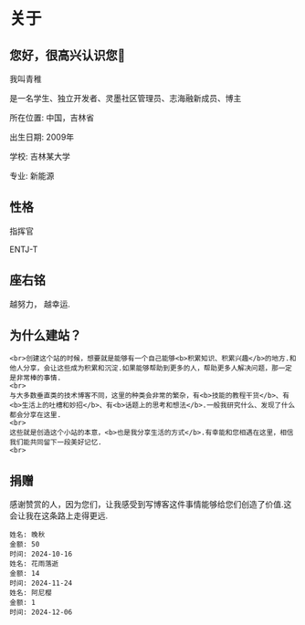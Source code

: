# 关于

## 您好，很高兴认识您👋

我叫青稚

是一名学生、独立开发者、灵墨社区管理员、志海融新成员、博主

所在位置: 中国，吉林省

出生日期: 2009年

学校: 吉林某大学

专业: 新能源

## 性格

指挥官

ENTJ-T

## 座右铭

越努力， 越幸运.

 ## 为什么建站？
    <br>创建这个站的时候，想要就是能够有一个自己能够<b>积累知识、积累兴趣</b>的地方.和他人分享，会让这些成为积累和沉淀.如果能够帮助到更多的人，帮助更多人解决问题，那一定是非常棒的事情.
    <br>
    与大多数垂直类的技术博客不同，这里的种类会非常的繁杂，有<b>技能的教程干货</b>、有<b>生活上的吐槽和妙招</b>、有<b>话题上的思考和想法</b>.一般我研究什么、发现了什么都会分享在这里.
    <br>
    这些就是创造这个小站的本意，<b>也是我分享生活的方式</b>.有幸能和您相遇在这里，相信我们能共同留下一段美好记忆.
    <br>

## 捐赠

感谢赞赏的人，因为您们，让我感受到写博客这件事情能够给您们创造了价值.这会让我在这条路上走得更远.

    姓名: 晚秋
    金额: 50
    时间: 2024-10-16
    姓名: 花雨落逝
    金额: 14
    时间: 2024-11-24
    姓名: 阿尼樱
    金额: 1
    时间: 2024-12-06
